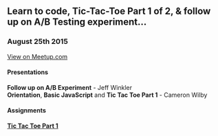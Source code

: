## Learn to code, Tic-Tac-Toe Part 1 of 2, & follow up on A/B Testing experiment...
### August 25th 2015
[View on Meetup.com](http://www.meetup.com/Origin-Code-Academy-Meetup/events/224587422/)

#### Presentations
**Follow up on A/B Experiment** - Jeff Winkler<br />
**Orientation**, **Basic JavaScript** and **Tic Tac Toe Part 1** - Cameron Wilby

#### Assignments
[**Tic Tac Toe Part 1**](https://github.com/OriginCodeAcademy/Meetup/tree/master/Projects/01-TicTacToe)
